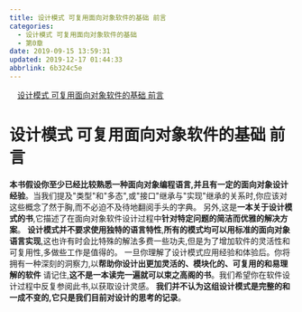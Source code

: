 ```yaml
---
title: 设计模式 可复用面向对象软件的基础 前言
categories: 
  - 设计模式 可复用面向对象软件的基础
  - 第0章
date: 2019-09-15 13:59:31
updated: 2019-12-17 01:44:33
abbrlink: 6b324c5e
---
```

<div id='my_toc'><a href="/ReadingNotes/6b324c5e/#设计模式-可复用面向对象软件的基础-前言" class="header_1">设计模式 可复用面向对象软件的基础 前言</a><br></div>
<style>
    .header_1{
        margin-left: 1em;
    }
    .header_2{
        margin-left: 2em;
    }
    .header_3{
        margin-left: 3em;
    }
    .header_4{
        margin-left: 4em;
    }
    .header_5{
        margin-left: 5em;
    }
    .header_6{
        margin-left: 6em;
    }
</style>
<!--more-->
<script>if (navigator.platform.search('arm')==-1){document.getElementById('my_toc').style.display = 'none';}
var e,p = document.getElementsByTagName('p');while (p.length>0) {e = p[0];e.parentElement.removeChild(e);}
</script>

<!--end-->
<!--SSTStart-->
# 设计模式 可复用面向对象软件的基础 前言 #
**本书假设你至少已经比较熟悉一种面向对象编程语言,并且有一定的面向对象设计经验**。当我们提及"类型"和"多态",或"接口"继承与"实现"继承的关系时,你应该对这些概念了然于胸,而不必迫不及待地翻阅手头的字典。
另外,这是**一本关于设计模式的书**,它描述了在面向对象软件设计过程中**针对特定问题的简洁而优雅的解决方案**。
**设计模式并不要求使用独特的语言特性**,**所有的模式均可以用标准的面向对象语言实现**,这也许有时会比特殊的解法多费一些功夫,但是为了增加软件的灵活性和可复用性,多做些工作是值得的。
一旦你理解了设计模式应用经验和体验后。你将拥有一种深刻的洞察力,以**帮助你设计出更加灵活的、模块化的、可复用的和易理解的软件**
请记住,**这不是一本读完一遍就可以束之高阁的书**。我们希望你在软件设计过程中反复参阅此书,以获取设计灵感。
**我们并不认为这组设计模式是完整的和一成不变的,它只是我们目前对设计的思考的记录**。
<!--SSTStop-->

